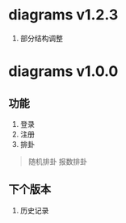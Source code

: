 # diagrams v1.2.3

1. 部分结构调整

# diagrams v1.0.0

## 功能

1. 登录
2. 注册
3. 排卦
  > 随机排卦
  > 报数排卦

## 下个版本

1. 历史记录